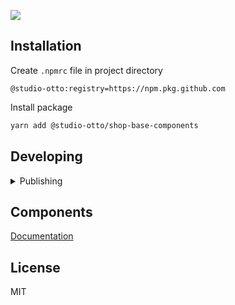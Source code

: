 ![](https://cirro-misc.s3.amazonaws.com/Github%20Images/base-01.jpg)

## Installation

Create `.npmrc` file in project directory
```
@studio-otto:registry=https://npm.pkg.github.com
```

Install package
```bash
yarn add @studio-otto/shop-base-components
```

## Developing
<details>
<summary>Publishing</summary>

- `npm version patch`
- `yarn build`
- `npm publish`
</details>

## Components

[Documentation](https://github.com/studio-otto/shop-base-components/wiki)

## License
MIT
